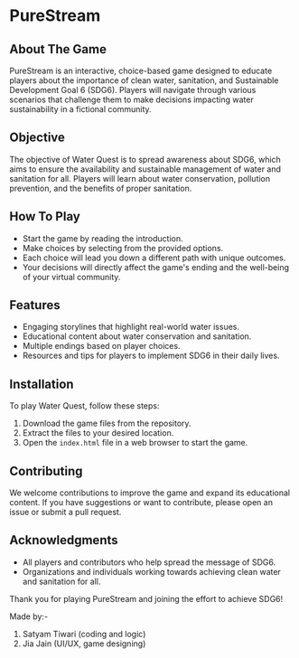 
#                    PureStream 





## About The Game

PureStream is an interactive, choice-based game designed to educate players about the importance of clean water, sanitation, and Sustainable Development Goal 6 (SDG6). Players will navigate through various scenarios that challenge them to make decisions impacting water sustainability in a fictional community.

## Objective
The objective of Water Quest is to spread awareness about SDG6, which aims to ensure the availability and sustainable management of water and sanitation for all. Players will learn about water conservation, pollution prevention, and the benefits of proper sanitation.

## How To Play
- Start the game by reading the introduction.
- Make choices by selecting from the provided options.
- Each choice will lead you down a different path with unique outcomes.
- Your decisions will directly affect the game's ending and the well-being of your virtual community.

## Features
- Engaging storylines that highlight real-world water issues.
- Educational content about water conservation and sanitation.
- Multiple endings based on player choices.
- Resources and tips for players to implement SDG6 in their daily lives.

## Installation
To play Water Quest, follow these steps:
1. Download the game files from the repository.
2. Extract the files to your desired location.
3. Open the `index.html` file in a web browser to start the game.

## Contributing
We welcome contributions to improve the game and expand its educational content. If you have suggestions or want to contribute, please open an issue or submit a pull request.

## Acknowledgments
- All players and contributors who help spread the message of SDG6.
- Organizations and individuals working towards achieving clean water and sanitation for all.

Thank you for playing PureStream and joining the effort to achieve SDG6!

Made by:- 
1. Satyam Tiwari (coding and logic)
2. Jia Jain (UI/UX, game designing)

